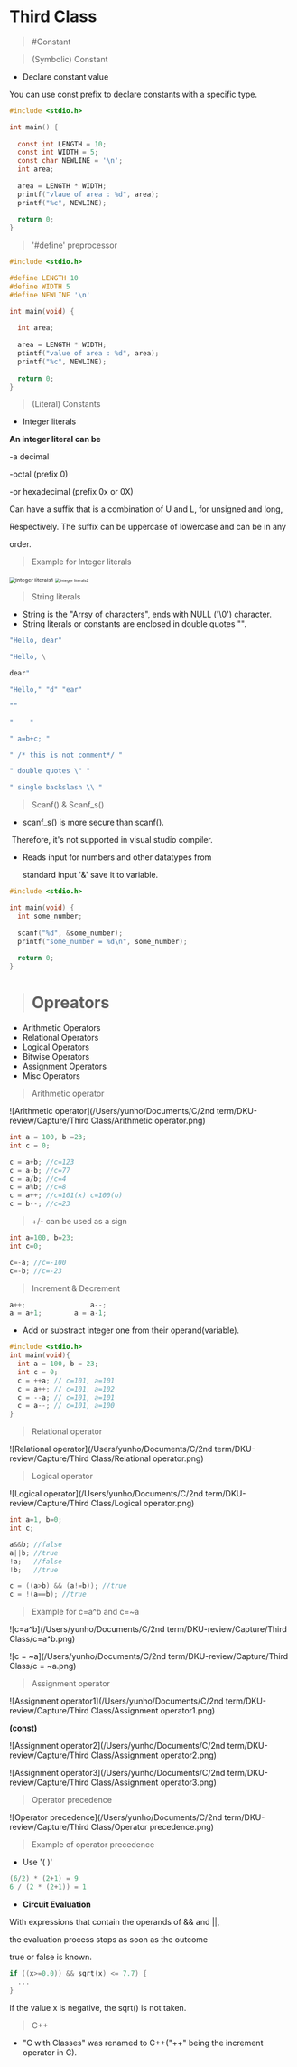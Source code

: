 # Third Class



> #Constant



> (Symbolic) Constant

- Declare constant value

You can use const prefix to declare constants with a specific type.

```c
#include <stdio.h>

int main() {
  
  const int LENGTH = 10;
  const int WIDTH = 5;
  const char NEWLINE = '\n';
  int area;
  
  area = LENGTH * WIDTH;
  printf("vlaue of area : %d", area);
  printf("%c", NEWLINE);
  
  return 0;
}
```



> '#define' preprocessor

```c
#include <stdio.h>

#define LENGTH 10
#define WIDTH 5
#define NEWLINE '\n'

int main(void) {
  
  int area;
  
  area = LENGTH * WIDTH;
  ptintf("value of area : %d", area);
  printf("%c", NEWLINE);
  
  return 0;
}
```



> (Literal) Constants



- Integer literals 



**An integer literal can be**

-a decimal

-octal (prefix 0)

-or hexadecimal (prefix 0x or 0X)



Can have a suffix that is a combination of U and L, for unsigned and long,

Respectively. The suffix can be uppercase of lowercase and can be in any 

order.

> Example for lnteger literals

<img src="./Capture/Third Class/Integer literals1.png" alt="Integer literals1" style="zoom:67%;" />







<img src="/Users/yunho/Desktop/Integer literals2.png" alt="Integer literals2" style="zoom:50%;" />







> String literals

- String is the "Arrsy of characters", ends with NULL ('\0') character.
- String literals or constants are enclosed in double quotes "".

```c
"Hello, dear"

"Hello, \

dear"

"Hello," "d" "ear"
```

```c
""

"    "

" a=b+c; "

" /* this is not comment*/ "

" double quotes \" "

" single backslash \\ "
```







> Scanf() & Scanf_s()

- scanf_s() is more secure than scanf().

​       Therefore, it's not supported in visual studio compiler. 

- Reads input for numbers and other datatypes from

  standard input '&' save it to variable.

``` c
#include <stdio.h>

int main(void) {
  int some_number;
  
  scanf("%d", &some_number);
  printf("some_number = %d\n", some_number);
  
  return 0;
}
```



> # Opreators

- Arithmetic Operators
- Relational Operators
- Logical Operators
- Bitwise Operators
- Assignment Operators
- Misc Operators



> Arithmetic operator

![Arithmetic operator](/Users/yunho/Documents/C/2nd term/DKU-review/Capture/Third Class/Arithmetic operator.png)

```c
int a = 100, b =23;
int c = 0;

c = a+b; //c=123
c = a-b; //c=77
c = a/b; //c=4
c = a%b; //c=8
c = a++; //c=101(x) c=100(o)
c = b--; //c=23
```

> +/- can be used as a sign

```c
int a=100, b=23;
int c=0;

c=-a; //c=-100
c=-b; //c=-23
```

> Increment & Decrement

```c
a++;				a--;
a = a+1;		a = a-1;
```

- Add or substract integer one from their operand(variable).

```c
#include <stdio.h>
int main(void){
  int a = 100, b = 23;
  int c = 0;
  c = ++a; // c=101, a=101
  c = a++; // c=101, a=102
  c = --a; // c=101, a=101
  c = a--; // c=101, a=100
}
```



>Relational operator

![Relational operator](/Users/yunho/Documents/C/2nd term/DKU-review/Capture/Third Class/Relational operator.png)

> Logical operator

![Logical operator](/Users/yunho/Documents/C/2nd term/DKU-review/Capture/Third Class/Logical operator.png)

```c
int a=1, b=0;
int c;

a&&b; //false
a||b; //true
!a;   //false
!b;   //true

c = ((a>b) && (a!=b)); //true
c = !(a==b); //true
```

> Example for c=a^b and c=~a

![c=a^b](/Users/yunho/Documents/C/2nd term/DKU-review/Capture/Third Class/c=a^b.png)



![c = ~a](/Users/yunho/Documents/C/2nd term/DKU-review/Capture/Third Class/c = ~a.png)

> Assignment operator

![Assignment operator1](/Users/yunho/Documents/C/2nd term/DKU-review/Capture/Third Class/Assignment operator1.png)

**(const)**

![Assignment operator2](/Users/yunho/Documents/C/2nd term/DKU-review/Capture/Third Class/Assignment operator2.png)



![Assignment operator3](/Users/yunho/Documents/C/2nd term/DKU-review/Capture/Third Class/Assignment operator3.png)

> Operator precedence

![Operator precedence](/Users/yunho/Documents/C/2nd term/DKU-review/Capture/Third Class/Operator precedence.png)

> Example of operator precedence

- Use '( )'

```c
(6/2) * (2+1) = 9
6 / (2 * (2+1)) = 1
```

- **Circuit Evaluation**

With expressions that contain the operands of && and ||,

the evaluation process stops as soon as the outcome 

true or false is known.

```c
if ((x>=0.0)) && sqrt(x) <= 7.7) {
  ...
}
```

if the value x is negative, the sqrt() is not taken.



> C++

- "C with Classes" was renamed to C++("++" being the increment operator in C).

